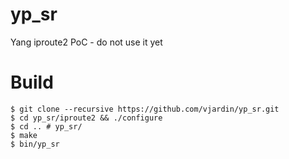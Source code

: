 # yp_sr
Yang iproute2 PoC - do not use it yet

# Build

```
$ git clone --recursive https://github.com/vjardin/yp_sr.git
$ cd yp_sr/iproute2 && ./configure
$ cd .. # yp_sr/
$ make
$ bin/yp_sr
```
